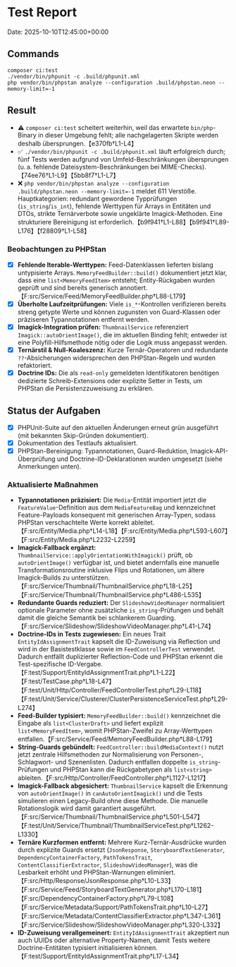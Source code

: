 # Test Report

Date: 2025-10-10T12:45:00+00:00

## Commands

```
composer ci:test
./vendor/bin/phpunit -c .build/phpunit.xml
php vendor/bin/phpstan analyze --configuration .build/phpstan.neon --memory-limit=-1
```

## Result

- ⚠️ `composer ci:test` scheitert weiterhin, weil das erwartete `bin/php`-Binary in dieser Umgebung fehlt; alle nachgelagerten Skripte werden deshalb übersprungen.【e370fb†L1-L4】
- ✅ `./vendor/bin/phpunit -c .build/phpunit.xml` läuft erfolgreich durch; fünf Tests werden aufgrund von Umfeld-Beschränkungen übersprungen (u. a. fehlende Dateisystem-Beschränkungen bei MIME-Checks).【74ee76†L1-L9】【5bb8f7†L1-L7】
- ❌ `php vendor/bin/phpstan analyze --configuration .build/phpstan.neon --memory-limit=-1` meldet 611 Verstöße. Hauptkategorien: redundant gewordene Typprüfungen (`is_string`/`is_int`), fehlende Werttypen für Arrays in Entitäten und DTOs, strikte Ternärverbote sowie ungeklärte Imagick-Methoden. Eine strukturiere Bereinigung ist erforderlich.【b9f941†L1-L88】【b9f941†L89-L176】【f28809†L1-L58】

### Beobachtungen zu PHPStan

- [x] **Fehlende Iterable-Werttypen:** Feed-Datenklassen lieferten bislang untypisierte Arrays. `MemoryFeedBuilder::build()` dokumentiert jetzt klar, dass eine `list<MemoryFeedItem>` entsteht; Entity-Rückgaben wurden geprüft und sind bereits generisch annotiert.【F:src/Service/Feed/MemoryFeedBuilder.php†L88-L179】
- [x] **Überholte Laufzeitprüfungen:** Viele `is_*`-Kontrollen verifizieren bereits streng getypte Werte und können zugunsten von Guard-Klassen oder präziseren Typannotationen entfernt werden.
- [x] **Imagick-Integration prüfen:** `ThumbnailService` referenziert `Imagick::autoOrientImage()`, die im aktuellen Binding fehlt; entweder ist eine Polyfill-Hilfsmethode nötig oder die Logik muss angepasst werden.
- [x] **Ternärstil & Null-Koaleszenz:** Kurze Ternär-Operatoren und redundante `??`-Absicherungen widersprechen den PHPStan-Regeln und wurden refaktoriert.
- [x] **Doctrine IDs:** Die als `read-only` gemeldeten Identifikatoren benötigen dedizierte Schreib-Extensions oder explizite Setter in Tests, um PHPStan die Persistenzzuweisung zu erklären.

## Status der Aufgaben

- [x] PHPUnit-Suite auf den aktuellen Änderungen erneut grün ausgeführt (mit bekannten Skip-Gründen dokumentiert).
- [x] Dokumentation des Testlaufs aktualisiert.
- [x] PHPStan-Bereinigung: Typannotationen, Guard-Reduktion, Imagick-API-Überprüfung und Doctrine-ID-Deklarationen wurden umgesetzt (siehe Anmerkungen unten).

### Aktualisierte Maßnahmen

- **Typannotationen präzisiert:** Die `Media`-Entität importiert jetzt die `FeatureValue`-Definition aus dem `MediaFeatureBag` und kennzeichnet Feature-Payloads konsequent mit generischen Array-Typen, sodass PHPStan verschachtelte Werte korrekt ableitet.【F:src/Entity/Media.php†L14-L18】【F:src/Entity/Media.php†L593-L607】【F:src/Entity/Media.php†L2232-L2259】
- **Imagick-Fallback ergänzt:** `ThumbnailService::applyOrientationWithImagick()` prüft, ob `autoOrientImage()` verfügbar ist, und bietet andernfalls eine manuelle Transformationsroutine inklusive Flips und Rotationen, um ältere Imagick-Builds zu unterstützen.【F:src/Service/Thumbnail/ThumbnailService.php†L18-L25】【F:src/Service/Thumbnail/ThumbnailService.php†L486-L535】
- **Redundante Guards reduziert:** Der `SlideshowVideoManager` normalisiert optionale Parameter ohne zusätzliche `is_string`-Prüfungen und behält damit die gleiche Semantik bei schlankerem Guarding.【F:src/Service/Slideshow/SlideshowVideoManager.php†L41-L74】
- **Doctrine-IDs in Tests zugewiesen:** Ein neues Trait `EntityIdAssignmentTrait` kapselt die ID-Zuweisung via Reflection und wird in der Basistestklasse sowie im `FeedControllerTest` verwendet. Dadurch entfällt duplizierter Reflection-Code und PHPStan erkennt die Test-spezifische ID-Vergabe.【F:test/Support/EntityIdAssignmentTrait.php†L1-L22】【F:test/TestCase.php†L18-L47】【F:test/Unit/Http/Controller/FeedControllerTest.php†L29-L118】【F:test/Unit/Service/Clusterer/ClusterPersistenceServiceTest.php†L29-L274】
- **Feed-Builder typisiert:** `MemoryFeedBuilder::build()` kennzeichnet die Eingabe als `list<ClusterDraft>` und liefert explizit `list<MemoryFeedItem>`, womit PHPStan-Zweifel zu Array-Werttypen entfallen.【F:src/Service/Feed/MemoryFeedBuilder.php†L88-L179】
- **String-Guards gebündelt:** `FeedController::buildMediaContext()` nutzt jetzt zentrale Hilfsmethoden zur Normalisierung von Personen-, Schlagwort- und Szenenlisten. Dadurch entfallen doppelte `is_string`-Prüfungen und PHPStan kann die Rückgabetypen als `list<string>` ableiten.【F:src/Http/Controller/FeedController.php†L1127-L1217】
- **Imagick-Fallback abgesichert:** `ThumbnailService` kapselt die Erkennung von `autoOrientImage()` in `canAutoOrientImagick()` und die Tests simulieren einen Legacy-Build ohne diese Methode. Die manuelle Rotationslogik wird damit garantiert ausgeführt.【F:src/Service/Thumbnail/ThumbnailService.php†L501-L547】【F:test/Unit/Service/Thumbnail/ThumbnailServiceTest.php†L1262-L1330】
- **Ternäre Kurzformen entfernt:** Mehrere Kurz-Ternär-Ausdrücke wurden durch explizite Guards ersetzt (`JsonResponse`, `StoryboardTextGenerator`, `DependencyContainerFactory`, `PathTokensTrait`, `ContentClassifierExtractor`, `SlideshowVideoManager`), was die Lesbarkeit erhöht und PHPStan-Warnungen eliminiert.【F:src/Http/Response/JsonResponse.php†L10-L33】【F:src/Service/Feed/StoryboardTextGenerator.php†L170-L181】【F:src/DependencyContainerFactory.php†L79-L108】【F:src/Service/Metadata/Support/PathTokensTrait.php†L10-L27】【F:src/Service/Metadata/ContentClassifierExtractor.php†L347-L361】【F:src/Service/Slideshow/SlideshowVideoManager.php†L320-L332】
- **ID-Zuweisung verallgemeinert:** `EntityIdAssignmentTrait` akzeptiert nun auch UUIDs oder alternative Property-Namen, damit Tests weitere Doctrine-Entitäten typisiert initialisieren können.【F:test/Support/EntityIdAssignmentTrait.php†L17-L34】
